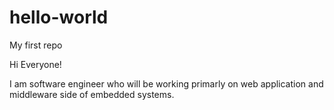 # hello-world
My first repo

Hi Everyone!

I am software engineer who will be working primarly on web application and middleware side of embedded systems.
